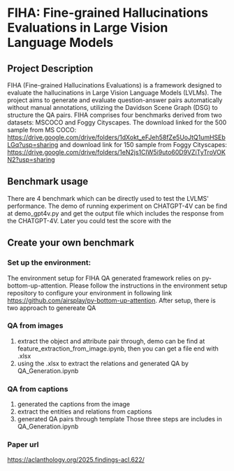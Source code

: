 # FIHA: Fine-grained Hallucinations Evaluations in Large Vision Language Models

## Project Description

FIHA (Fine-grained Hallucinations Evaluations) is a framework designed to evaluate the hallucinations in Large Vision Language Models (LVLMs). The project aims to generate and evaluate question-answer pairs automatically without manual annotations, utilizing the Davidson Scene Graph (DSG) to structure the QA pairs. FIHA comprises four benchmarks derived from two datasets: MSCOCO and Foggy Cityscapes. The download linked for the 500 sample from MS COCO: https://drive.google.com/drive/folders/1dXokt_eFJeh58fZe5UoJtQ1umHSEbLGq?usp=sharing and download link for 150 sample from Foggy Cityscapes: https://drive.google.com/drive/folders/1eN2js1CIW5i9uto60D9VZiTyTroVOKN2?usp=sharing



## Benchmark usage

There are 4 benchmark which can be directly used to test the LVLMS' performance. The demo of running experiment on CHATGPT-4V can be find at demo_gpt4v.py and get the output file which includes the response from the CHATGPT-4V. 
Later you could test the score with the  

## Create your own benchmark

### Set up the environment:

The environment setup for FIHA QA generated framework relies on py-bottom-up-attention. Please follow the instructions in the environment setup repository to configure your environment in following link https://github.com/airsplay/py-bottom-up-attention.
After setup, there is two approach to genereate QA
### QA from images
1. extract the object and attribute pair through, demo can be find at feature_extraction_from_image.ipynb, then you can get a file end with .xlsx 
2. using the .xlsx to extract the relations and generated QA by QA_Generation.ipynb 
### QA from captions
1. generated the captions from the image
2. extract the entities and relations from captions
3. generated QA pairs through template
Those three steps are includes in QA_Generation.ipynb 

### Paper url
https://aclanthology.org/2025.findings-acl.622/

